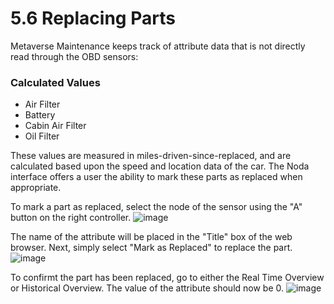 # 5.6 Replacing Parts

Metaverse Maintenance keeps track of attribute data that is not directly read through the OBD sensors:

### Calculated Values
- Air Filter
- Battery
- Cabin Air Filter
- Oil Filter

These values are measured in miles-driven-since-replaced, and are calculated based upon the speed and location data of the car. The Noda interface offers a user the ability to mark these parts as replaced when appropriate.

To mark a part as replaced, select the node of the sensor using the "A" button on the right controller. 
![image](https://user-images.githubusercontent.com/112486258/213476021-6dc43e0d-7eaa-4f46-b810-f1efd814882a.png)

The name of the attribute will be placed in the "Title" box of the web browser. Next, simply select "Mark as Replaced" to replace the part.
![image](https://user-images.githubusercontent.com/112486258/213476393-2b1a6c33-bad8-4cbe-b0d7-c4b97147c192.png)

To confirmt the part has been replaced, go to either the Real Time Overview or Historical Overview. The value of the attribute should now be 0. 
![image](https://user-images.githubusercontent.com/112486258/213476694-fb54960d-d500-4d34-8afe-c46f959e9115.png)
